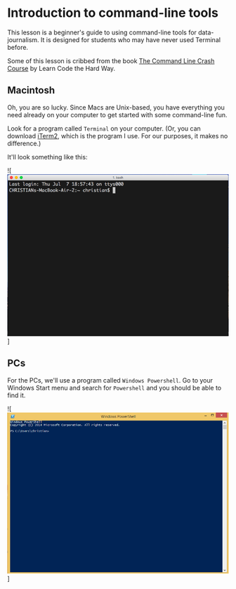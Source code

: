 Introduction to command-line tools
==================================

This lesson is a beginner's guide to using command-line tools for data-journalism. It is designed for students who may have never used Terminal before.

Some of this lesson is cribbed from the book [The Command Line Crash Course](http://cli.learncodethehardway.org/book/) by Learn Code the Hard Way.

## Macintosh

Oh, you are so lucky. Since Macs are Unix-based, you have everything you need already on your computer to get started with some command-line fun.

Look for a program called `Terminal` on your computer. (Or, you can download [iTerm2](https://www.iterm2.com/), which is the program I use. For our purposes, it makes no difference.)

It'll look something like this:

![![iTerm2](images/iterm2-start.png)]

## PCs

For the PCs, we'll use a program called `Windows Powershell`. Go to your Windows Start menu and search for `Powershell` and you should be able to find it.

![![Powershell](images/powershell-start.png)]
